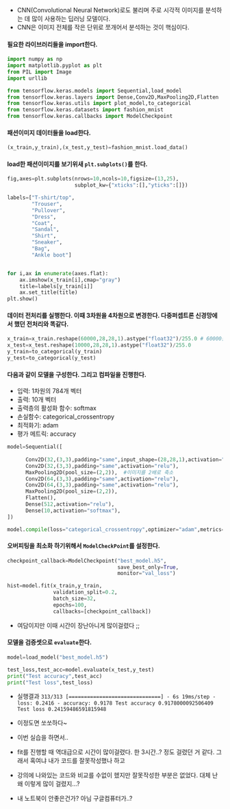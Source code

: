 
- CNN(Convolutional Neural Network)로도 불리며 주로 시각적 이미지를 분석하는 데 많이 사용하는 딥러닝 모델이다.  
- CNN은 이미지 전체를 작은 단위로 쪼개어서 분석하는 것이 핵심이다.

#### 필요한 라이브러리들을 import한다.
```python
import numpy as np
import matplotlib.pyplot as plt
from PIL import Image
import urllib

from tensorflow.keras.models import Sequential,load_model
from tensorflow.keras.layers import Dense,Conv2D,MaxPooling2D,Flatten
from tensorflow.keras.utils import plot_model,to_categorical
from tensorflow.keras.datasets import fashion_mnist
from tensorflow.keras.callbacks import ModelCheckpoint
```

#### 패션이미지 데이터들을 load한다.
```python
(x_train,y_train),(x_test,y_test)=fashion_mnist.load_data()
```
#### load한 패션이미지를 보기위새 `plt.subplots()`를 한다.
```python
fig,axes=plt.subplots(nrows=10,ncols=10,figsize=(13,25),
                      subplot_kw={"xticks":[],"yticks":[]})

labels=["T-shirt/top",
        "Trouser",
        "Pullover",
        "Dress",
        "Coat",
        "Sandal",
        "Shirt",
        "Sneaker",
        "Bag",
        "Ankle boot"]


for i,ax in enumerate(axes.flat):
    ax.imshow(x_train[i],cmap="gray")
    title=labels[y_train[i]]
    ax.set_title(title)
plt.show()
```

#### 데이터 전처리를 실행한다. 이때 3차원을 4차원으로 변경한다. 다중퍼셉트론 신경망에서 했던 전처리와 똑같다.
```python
x_train=x_train.reshape(60000,28,28,1).astype("float32")/255.0 # 60000을 784의 형태로 변경
x_test=x_test.reshape(10000,28,28,1).astype("float32")/255.0 
y_train=to_categorical(y_train)
y_test=to_categorical(y_test)
```
#### 다음과 같이 모델을 구성한다. 그리고 컴파일을 진행한다.
- 입력: 1차원의 784개 벡터
- 출력: 10개 벡터
- 출력층의 활성화 함수: softmax
- 손실함수: categorical_crossentropy
- 최적화기: adam
- 평가 메트릭: accuracy
```python
model=Sequential([
                 
      Conv2D(32,(3,3),padding="same",input_shape=(28,28,1),activation="relu"),
      Conv2D(32,(3,3),padding="same",activation="relu"),
      MaxPooling2D(pool_size=(2,2)),  #이미지를 2배로 축소
      Conv2D(64,(3,3),padding="same",activation="relu"),
      Conv2D(64,(3,3),padding="same",activation="relu"),
      MaxPooling2D(pool_size=(2,2)),
      Flatten(),
      Dense(512,activation="relu"),
      Dense(10,activation="softmax"),
])

model.compile(loss="categorical_crossentropy",optimizer="adam",metrics=["accuracy"])
```

#### 오버피팅을 최소화 하기위해서 `ModelCheckPoint`를 설정한다. 
```python
checkpoint_callback=ModelCheckpoint("best_model.h5",
                                    save_best_only=True,
                                    monitor="val_loss")

hist=model.fit(x_train,y_train,
               validation_split=0.2,
               batch_size=32,
               epochs=100,
               callbacks=[checkpoint_callback])


```
- 여담이지만 이때 시간이 장난아니게 많이걸렸다 ;;

#### 모델을 검증셋으로 `evaluate`한다.
```python
model=load_model("best_model.h5")

test_loss,test_acc=model.evaluate(x_test,y_test)
print("Test accuracy",test_acc)
print("Test loss",test_loss)
```
- 실행결과
`313/313 [==============================] - 6s 19ms/step - loss: 0.2416 - accuracy: 0.9178
Test accuracy 0.9178000092506409
Test loss 0.24159486591815948`
- 이정도면 쏘쏘하다~

- 이번 실습을 하면서..
- fit를 진행할 때 역대급으로 시간이 많이걸렸다. 한 3시간..? 정도 걸렸던 거 같다. 그래서 혹여냐 내가 코드를 잘못작성했나 하고  
- 강의에 나와있는 코드와 비교를 수없이 헸지만 잘못작성한 부분은 없었다. 대체 난 왜 이렇게 많이 걸렸지...?
- 내 노트북이 안좋은건가? 아님 구글컴퓨터가..?




























